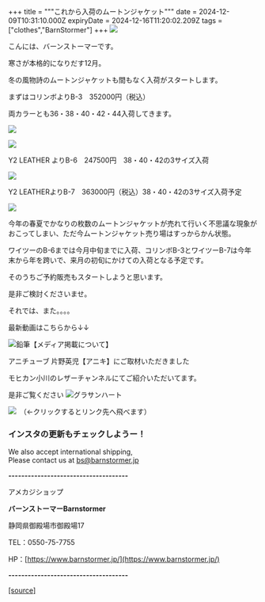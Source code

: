 +++
title = """これから入荷のムートンジャケット"""
date = 2024-12-09T10:31:10.000Z
expiryDate = 2024-12-16T11:20:02.209Z
tags = ["clothes","BarnStormer"]
+++
[![](https://stat.ameba.jp/user_images/20231023/16/barnstormer-go/b2/03/p/o0420015015354743273.png)](https://ameblo.jp/barnstormer-go/entry-12825670498.html)

こんには、バーンストーマーです。

寒さが本格的になりだす12月。

冬の風物詩のムートンジャケットも間もなく入荷がスタートします。

まずはコリンボよりB-3　352000円（税込）

両カラーとも36・38・40・42・44入荷してきます。

[![](https://stat.ameba.jp/user_images/20241209/17/barnstormer-go/d4/f9/j/o0800080015519631021.jpg)](https://stat.ameba.jp/user_images/20241209/17/barnstormer-go/d4/f9/j/o0800080015519631021.jpg)

[![](https://stat.ameba.jp/user_images/20241209/17/barnstormer-go/27/f5/j/o0800080015519631023.jpg)](https://stat.ameba.jp/user_images/20241209/17/barnstormer-go/27/f5/j/o0800080015519631023.jpg)

Y2 LEATHER よりB-6　247500円　38・40・42の3サイズ入荷

[![](https://stat.ameba.jp/user_images/20241209/17/barnstormer-go/f1/c7/j/o1000100015519631674.jpg)](https://stat.ameba.jp/user_images/20241209/17/barnstormer-go/f1/c7/j/o1000100015519631674.jpg)

Y2 LEATHERよりB-7　363000円（税込）38・40・42の3サイズ入荷予定

[![](https://stat.ameba.jp/user_images/20241209/17/barnstormer-go/88/21/j/o0666099915519630978.jpg)](https://stat.ameba.jp/user_images/20241209/17/barnstormer-go/88/21/j/o0666099915519630978.jpg)

今年の春夏でかなりの枚数のムートンジャケットが売れて行いく不思議な現象がおこってしまい、ただ今ムートンジャケット売り場はすっからかん状態。

ワイツーのB-6までは今月中旬までに入荷、コリンボB-3とワイツーB-7は今年末から年を跨いで、来月の初旬にかけての入荷となる予定です。

そのうちご予約販売もスタートしようと思います。

是非ご検討くださいませ。

それでは、また。。。。

最新動画はこちらから↓↓

![鉛筆](https://stat100.ameba.jp/blog/ucs/img/char/char3/519.png)【メディア掲載について】

アニチューブ 片野英児【アニキ】にご取材いただきました

モヒカン小川のレザーチャンネルにてご紹介いただいてます。

是非ご覧ください ![グラサンハート](https://stat100.ameba.jp/blog/ucs/img/char/char3/148.png)

[![](https://stat.ameba.jp/user_images/20230412/16/barnstormer-go/6a/23/p/o0108010815269242493.png)](https://www.instagram.com/barnstormer_daily/)　（←クリックするとリンク先へ飛べます）

### インスタの更新もチェックしようー！

We also accept international shipping,  
Please contact us at bs@barnstormer.jp

**\-------------------------------------**

アメカジショップ

**バーンストーマーBarnstormer**

静岡県御殿場市御殿場17

TEL：0550-75-7755

HP：[https://www.barnstormer.jp/](https://www.barnstormer.jp/)

**\-------------------------------------**

[[source]](https://ameblo.jp/barnstormer-go/entry-12878032429.html)
